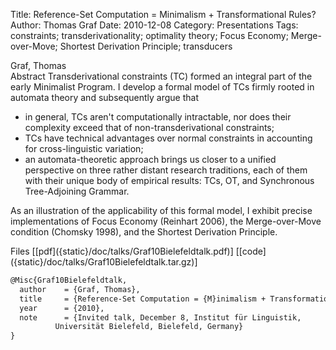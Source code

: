Title: Reference-Set Computation = Minimalism + Transformational Rules?
Author: Thomas Graf
Date: 2010-12-08
Category: Presentations
Tags: constraints; transderivationality; optimality theory; Focus Economy; Merge-over-Move; Shortest Derivation Principle; transducers

<div markdown class="authors">
Graf, Thomas
</div>

<div markdown class="abstract">
<span id="abstract-title">Abstract</span>
Transderivational constraints (TC) formed an integral part of the early Minimalist Program. I develop a formal model of TCs firmly rooted in automata theory and subsequently argue that

- in general, TCs aren't computationally intractable, nor does their complexity exceed that of non-transderivational constraints;
- TCs have technical advantages over normal constraints in accounting for cross-linguistic variation;
- an automata-theoretic approach brings us closer to a unified perspective on three rather distant research traditions, each of them with their unique body of empirical results: TCs, OT, and Synchronous Tree-Adjoining Grammar.

As an illustration of the applicability of this formal model, I exhibit precise implementations of Focus Economy (Reinhart 2006), the Merge-over-Move condition (Chomsky 1998), and the Shortest Derivation Principle.
</div>

<div markdown class="files">
<span id="files-title">Files</span>
[[pdf]({static}/doc/talks/Graf10Bielefeldtalk.pdf)]
[[code]({static}/doc/talks/Graf10Bielefeldtalk.tar.gz)]
</div>

~~~latex
@Misc{Graf10Bielefeldtalk,
  author	= {Graf, Thomas},
  title		= {Reference-Set Computation = {M}inimalism + Transformational Rules?},
  year		= {2010},
  note		= {Invited talk, December 8, Institut für Linguistik,
		  Universität Bielefeld, Bielefeld, Germany}
}
~~~
